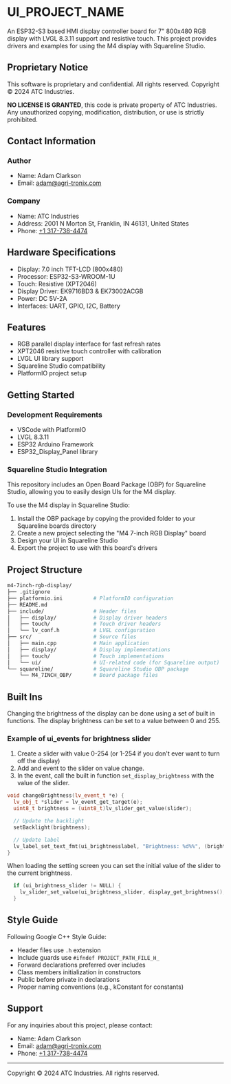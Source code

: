 # __UI_PROJECT_NAME__

An ESP32-S3 based HMI display controller board for 7" 800x480 RGB display with LVGL 8.3.11 support and resistive touch. This project provides drivers and examples for using the M4 display with Squareline Studio.

## Proprietary Notice

This software is proprietary and confidential. All rights reserved.
Copyright © 2024 ATC Industries.

__NO LICENSE IS GRANTED__, this code is private property of ATC Industries.
Any unauthorized copying, modification, distribution, or use is strictly prohibited.

## Contact Information

### Author

* Name: Adam Clarkson
* Email: [adam@agri-tronix.com](mailto:adam@agri-tronix.com)

### Company

* Name: ATC Industries
* Address: 2001 N Morton St, Franklin, IN 46131, United States
* Phone: [+1 317-738-4474](tel:+13177384474)

## Hardware Specifications

* Display: 7.0 inch TFT-LCD (800x480)
* Processor: ESP32-S3-WROOM-1U
* Touch: Resistive (XPT2046)
* Display Driver: EK9716BD3 & EK73002ACGB
* Power: DC 5V-2A
* Interfaces: UART, GPIO, I2C, Battery

## Features

* RGB parallel display interface for fast refresh rates
* XPT2046 resistive touch controller with calibration
* LVGL UI library support
* Squareline Studio compatibility
* PlatformIO project setup

## Getting Started

### Development Requirements

* VSCode with PlatformIO
* LVGL 8.3.11
* ESP32 Arduino Framework
* ESP32_Display_Panel library

### Squareline Studio Integration

This repository includes an Open Board Package (OBP) for Squareline Studio, allowing you to easily design UIs for the M4 display.

To use the M4 display in Squareline Studio:

1. Install the OBP package by copying the provided folder to your Squareline boards directory
2. Create a new project selecting the "M4 7-inch RGB Display" board
3. Design your UI in Squareline Studio
4. Export the project to use with this board's drivers

## Project Structure

```bash
m4-7inch-rgb-display/
├── .gitignore
├── platformio.ini          # PlatformIO configuration
├── README.md
├── include/                # Header files
│   ├── display/            # Display driver headers
│   ├── touch/              # Touch driver headers
│   └── lv_conf.h           # LVGL configuration
├── src/                    # Source files
│   ├── main.cpp            # Main application
│   ├── display/            # Display implementations
│   ├── touch/              # Touch implementations
│   └── ui/                 # UI-related code (for Squareline output)
└── squareline/             # Squareline Studio OBP package
    └── M4_7INCH_OBP/       # Board package files
```

## Built Ins

Changing the brightness of the display can be done using a set of built in functions. The display brightness can be set to a value between 0 and 255.

### Example of ui_events for brightness slider

1. Create a slider with value 0-254 (or 1-254 if you don't ever want to turn off the display)
2. Add and event to the slider on value change.
3. In the event, call the built in function `set_display_brightness` with the value of the slider.

```cpp
void changeBrightness(lv_event_t *e) {
  lv_obj_t *slider = lv_event_get_target(e);
  uint8_t brightness = (uint8_t)lv_slider_get_value(slider);

  // Update the backlight
  setBacklight(brightness);

  // Update label
  lv_label_set_text_fmt(ui_brightnesslabel, "Brightness: %d%%", (brightness * 100) / 255);
}
```

When loading the setting screen you can set the initial value of the slider to the current brightness.

```cpp
  if (ui_brightness_slider != NULL) {
    lv_slider_set_value(ui_brightness_slider, display_get_brightness(), LV_ANIM_OFF);
  }
```

## Style Guide

Following Google C++ Style Guide:

* Header files use `.h` extension
* Include guards use `#ifndef PROJECT_PATH_FILE_H_`
* Forward declarations preferred over includes
* Class members initialization in constructors
* Public before private in declarations
* Proper naming conventions (e.g., kConstant for constants)

## Support

For any inquiries about this project, please contact:

* Name: Adam Clarkson
* Email: [adam@agri-tronix.com](mailto:adam@agri-tronix.com)
* Phone: [+1 317-738-4474](tel:+13177384474)

---

Copyright © 2024 ATC Industries. All rights reserved.
